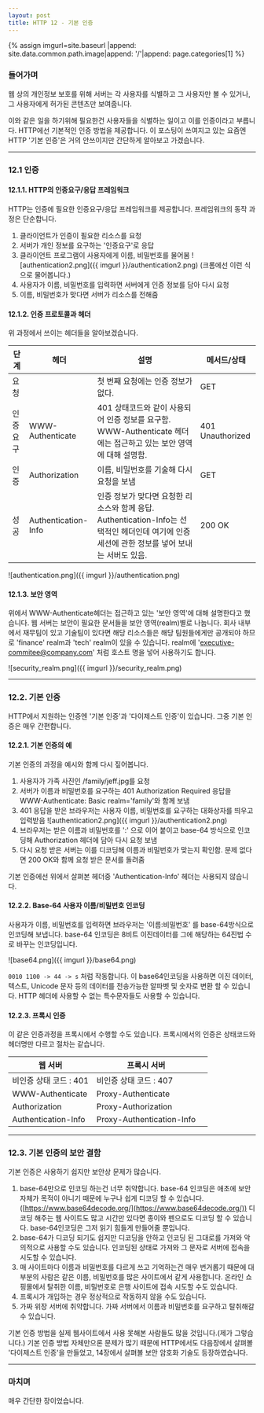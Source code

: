 ```yaml
---
layout: post
title: HTTP 12 - 기본 인증
---
```

{% assign imgurl=site.baseurl |append: site.data.common.path.image|append: '/'|append: page.categories[1] %} 

### 들어가며

 웹 상의 개인정보 보호를 위해 서버는 각 사용자를 식별하고 그 사용자만 볼 수 있거나, 그 사용자에게 허가된 콘텐츠만 보여줍니다.

 이와 같은 일을 하기위해 필요한건 사용자들을 식별하는 일이고 이를 인증이라고 부릅니다. HTTP에선 기본적인 인증 방법을 제공합니다. 이 포스팅이 쓰여지고 있는 요즘엔 HTTP '기본 인증'은 거의 안쓰이지만 간단하게 알아보고 가겠습니다.

---

### 12.1 인증

#### 12.1.1. HTTP의 인증요구/응답 프레임워크

 HTTP는 인증에 필요한 인증요구/응답 프레임워크를 제공합니다. 프레임워크의 동작 과정은 단순합니다.

1. 클라이언트가 인증이 필요한 리소스를 요청
2. 서버가 개인 정보를 요구하는 '인증요구'로 응답
3. 클라이언트 프로그램이 사용자에게 이름, 비밀번호를 물어봄
   ![authentication2.png]({{ imgurl }}/authentication2.png)
   (크롬에선 이런 식으로 물어봅니다.)
4. 사용자가 이름, 비밀번호를 입력하면 서버에게 인증 정보를 담아 다시 요청
5. 이름, 비밀번호가 맞다면 서버가 리소스를 전해줌

#### 12.1.2. 인증 프로토콜과 헤더

 위 과정에서 쓰이는 헤더들을 알아보겠습니다.

| 단계     | 헤더                | 설명                                                         | 메서드/상태      |
| -------- | ------------------- | ------------------------------------------------------------ | ---------------- |
| 요청     |                     | 첫 번째 요청에는 인증 정보가 없다.                           | GET              |
| 인증요구 | WWW-Authenticate    | 401 상태코드와 같이 사용되어 인증 정보를 요구함. WWW-Authenticate 헤더에는 접근하고 있는 보안 영역에 대해 설명함. | 401 Unauthorized |
| 인증     | Authorization       | 이름, 비밀번호를 기술해 다시 요청을 보냄                     | GET              |
| 성공     | Authentication-Info | 인증 정보가 맞다면 요청한 리소스와 함께 응답. Authentication-Info는 선택적인 헤더인데 여기에 인증 세션에 관한 정보를 넣어 보내는 서버도 있음. | 200 OK           |

![authentication.png]({{ imgurl }}/authentication.png)

#### 12.1.3. 보안 영역

 위에서 WWW-Authenticate헤더는 접근하고 있는 '보안 영역'에 대해 설명한다고 했습니다. 웹 서버는 보안이 필요한 문서들을 보안 영역(realm)별로 나눕니다. 회사 내부에서 재무팀이 있고 기술팀이 있다면 해당 리소스들은 해당 팀원들에게만 공개되야 하므로 'finance' realm과 'tech' realm이 있을 수 있습니다. realm에 'executive-commitee@company.com' 처럼 호스트 명을 넣어 사용하기도 합니다.

 ![security_realm.png]({{ imgurl }}/security_realm.png)

---

### 12.2. 기본 인증

 HTTP에서 지원하는 인증엔 '기본 인증'과 '다이제스트 인증'이 있습니다. 그중 기본 인증은 매우 간편합니다.

#### 12.2.1. 기본 인증의 예

 기본 인증의 과정을 예시와 함께 다시 짚어봅니다.

1. 사용자가 가족 사진인 /family/jeff.jpg를 요청
2. 서버가 이름과 비밀번호를 요구하는 401 Authorization Required 응답을 WWW-Authenticate: Basic realm='family'와 함께 보냄
3. 401 응답을 받은 브라우저는 사용자 이름, 비밀번호를 요구하는 대화상자를 띄우고 입력받음
   ![authentication2.png]({{ imgurl }}/authentication2.png)
4. 브라우저는 받은 이름과 비밀번호를 ':' 으로 이어 붙이고 base-64 방식으로 인코딩해 Authorization 헤더에 담아 다시 요청 보냄
5. 다시 요청 받은 서버는 이를 디코딩해 이름과 비밀번호가 맞는지 확인함. 문제 없다면 200 OK와 함께 요청 받은 문서를 돌려줌

  기본 인증에선 위에서 살펴본 헤더중 'Authentication-Info' 헤더는 사용되지 않습니다.

#### 12.2.2. Base-64 사용자 이름/비밀번호 인코딩

 사용자가 이름, 비밀번호를 입력하면 브라우저는 '이름:비밀번호' 를 base-64방식으로 인코딩해 보냅니다. base-64 인코딩은 8비트 이진데이터를 그에 해당하는 64진법 수로 바꾸는 인코딩입니다. 

![base64.png]({{ imgurl }}/base64.png)

 ```0010 1100 -> 44 -> s``` 처럼 작동합니다. 이 base64인코딩을 사용하면 이진 데이터, 텍스트, Unicode 문자 등의 데이터를 전송가능한 알파벳 및 숫자로 변환 할 수 있습니다. HTTP 헤더에 사용할 수 없는 특수문자들도 사용할 수 있습니다. 

#### 12.2.3. 프록시 인증

 이 같은 인증과정을 프록시에서 수행할 수도 있습니다. 프록시에서의 인증은 상태코드와 헤더명만 다르고 절차는 같습니다.

| 웹 서버                | 프록시 서버               |      |
| ---------------------- | ------------------------- | ---- |
| 비인증 상태 코드 : 401 | 비인증 상태 코드 : 407    |      |
| WWW-Authenticate       | Proxy-Authenticate        |      |
| Authorization          | Proxy-Authorization       |      |
| Authentication-Info    | Proxy-Authentication-Info |      |

---

### 12.3. 기본 인증의 보안 결함

 기본 인증은 사용하기 쉽지만 보안상 문제가 많습니다.

1. base-64만으로 인코딩 하는건 너무 취약합니다. base-64 인코딩은 애초에 보안 자체가 목적이 아니기 때문에 누구나 쉽게 디코딩 할 수 있습니다.([https://www.base64decode.org/](https://www.base64decode.org/)) 디코딩 해주는 웹 사이트도 많고 시간만 있다면 종이와 펜으로도 디코딩 할 수 있습니다. base-64인코딩은 그저 읽기 힘들게 만들어줄 뿐입니다.
2. base-64가 디코딩 되기도 쉽지만 디코딩을 안하고 인코딩 된 그대로를 가져와 악의적으로 사용할 수도 있습니다. 인코딩된 상태로 가져와 그 문자로 서버에 접속을 시도할 수 있습니다.
3. 매 사이트마다 이름과 비밀번호를 다르게 쓰고 기억하는건 매우 번거롭기 때문에 대부분의 사람은 같은 이름, 비밀번호를 많은 사이트에서 같게 사용합니다. 온라인 쇼핑몰에서 탈취한 이름, 비밀번호로 은행 사이트에 접속 시도할 수도 있습니다.
4. 프록시가 개입하는 경우 정상적으로 작동하지 않을 수도 있습니다.
5. 가짜 위장 서버에 취약합니다. 가짜 서버에서 이름과 비밀번호를 요구하고 탈취해갈 수 있습니다.

 기본 인증 방법을 실제 웹사이트에서 사용 못해본 사람들도 많을 것입니다.(제가 그렇습니다.) 기본 인증 방법 자체만으론 문제가 많기 때문에 HTTP에서도 다음장에서 살펴볼 '다이제스트 인증'을 만들었고, 14장에서 살펴볼 보안 암호화 기술도 등장하였습니다. 

---

### 마치며 

 매우 간단한 장이었습니다.